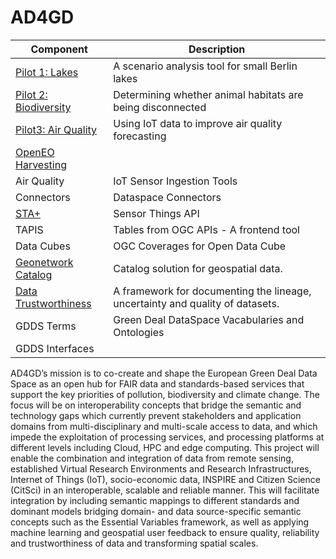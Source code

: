  # AD4GD

 | Component              | Description                                                                                                        |
|-------------------------|--------------------------------------------------------------------------------------------------------------------|
| [Pilot 1: Lakes](https://github.com/AD4GD/pilot-1-water-quality-semantics)  | A scenario analysis tool for small Berlin lakes                |
| [Pilot 2: Biodiversity](https://github.com/AD4GD/pilot-2)                   | Determining whether animal habitats are being disconnected     |
| [Pilot3: Air Quality](https://github.com/AD4GD/pilot-3-air-quality)         | Using IoT data to improve air quality forecasting              |
| [OpenEO Harvesting](https://github.com/AD4GD/Component-openEO-harvester)    |
| Air Quality             | IoT Sensor Ingestion Tools                                                               |
| Connectors              | Dataspace Connectors                                                                                               |
| [STA+](https://github.com/AD4GD/Component-STAplus_Server)                    | Sensor Things API                  |
| TAPIS                   | Tables from OGC APIs - A frontend tool                                        |
| Data Cubes              | OGC Coverages for Open Data Cube                                              |
| [Geonetwork Catalog](https://github.com/AD4GD/Component-GeoNetwork)      | Catalog solution for geospatial data.                                         |
| [Data Trustworthiness](https://github.com/AD4GD/Component-Data-Trustworthiness-Framework)  | A framework for documenting the lineage, uncertainty and quality of datasets. |
| GDDS Terms              | Green Deal DataSpace Vacabularies and Ontologies                              |
| GDDS Interfaces         |                                                                               |

AD4GD’s mission is to co-create and shape the European Green Deal Data Space as an open hub for FAIR data and standards-based services that support the key priorities of pollution, biodiversity and climate change. The focus will be on interoperability concepts that bridge the semantic and technology gaps which currently prevent stakeholders and application domains from multi-disciplinary and multi-scale access to data, and which impede the exploitation of processing services, and processing platforms at different levels including Cloud, HPC and edge computing.
This project will enable the combination and integration of data from remote sensing, established Virtual Research Environments and Research Infrastructures, Internet of Things (IoT), socio-economic data, INSPIRE and Citizen Science (CitSci) in an interoperable, scalable and reliable manner. This will facilitate integration by including semantic mappings to different standards and dominant models bridging domain- and data source-specific semantic concepts such as the Essential Variables framework, as well as applying machine learning and geospatial user feedback to ensure quality, reliability and trustworthiness of data and transforming spatial scales.

